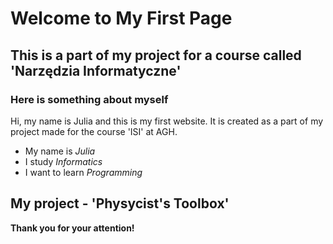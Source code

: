 # Welcome to My First Page
## This is a part of my project for a course called 'Narzędzia Informatyczne'
### Here is something about myself

Hi, my name is Julia and this is my first website. It is created as a part of my project made for the course 'ISI' at AGH.

- My name is _Julia_
- I study _Informatics_
- I want to learn _Programming_
## My project - 'Physycist's Toolbox'


**Thank you for your attention!**
